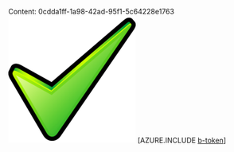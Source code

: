 Content: 0cdda1ff-1a98-42ad-95f1-5c64228e1763![image](06e54e9d-1c86-4ff8-a71b-3367b5832839.png)
[AZURE.INCLUDE [b-token](d0a69bfe-c567-4ba1-b241-dc226530171c.md)]
